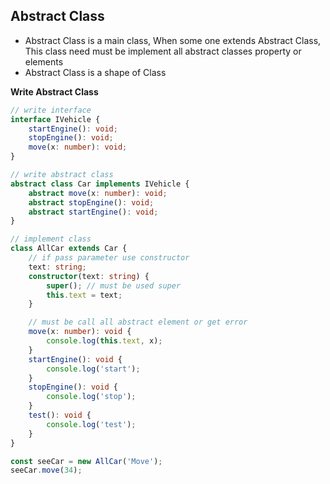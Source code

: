 ## Abstract Class

- Abstract Class is a main class, When some one extends Abstract Class, This class need must be implement all abstract classes property or elements
- Abstract Class is a shape of Class

**Write Abstract Class**

```ts
// write interface
interface IVehicle {
	startEngine(): void;
	stopEngine(): void;
	move(x: number): void;
}

// write abstract class
abstract class Car implements IVehicle {
	abstract move(x: number): void;
	abstract stopEngine(): void;
	abstract startEngine(): void;
}

// implement class
class AllCar extends Car {
	// if pass parameter use constructor
	text: string;
	constructor(text: string) {
		super(); // must be used super
		this.text = text;
	}

	// must be call all abstract element or get error
	move(x: number): void {
		console.log(this.text, x);
	}
	startEngine(): void {
		console.log('start');
	}
	stopEngine(): void {
		console.log('stop');
	}
	test(): void {
		console.log('test');
	}
}

const seeCar = new AllCar('Move');
seeCar.move(34);
```
